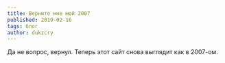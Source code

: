 ```yaml
---
title: Верните мне мой 2007
published: 2019-02-16
tags: блог
author: dukzcry
---
```

Да не вопрос, вернул. Теперь этот сайт снова выглядит как в 2007-ом.
